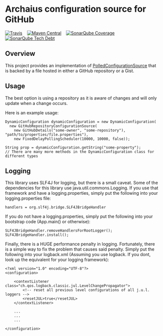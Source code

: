 Archaius configuration source for GitHub
========================================

[![Travis](https://img.shields.io/travis/nterry/archaius-github.svg?maxAge=2592000)](https://travis-ci.org/nterry/archaius-github)&nbsp;&nbsp;&nbsp;&nbsp;[![Maven Central](https://img.shields.io/maven-central/v/io.github.nterry/archaius-github.svg?maxAge=2592000)](https://search.maven.org/#search%7Cga%7C1%7Cio.github.nterry)&nbsp;&nbsp;&nbsp;&nbsp;[![SonarQube Coverage](https://img.shields.io/sonar/http/sonarqube.com/io.github.nterry:archaius-github/coverage.svg?maxAge=2592000)](https://sonarqube.com/overview?id=io.github.nterry%3Aarchaius-github)&nbsp;&nbsp;&nbsp;&nbsp;[![SonarQube Tech Debt](https://img.shields.io/sonar/http/sonarqube.com/io.github.nterry:archaius-github/tech_debt.svg?maxAge=2592000)](https://sonarqube.com/overview?id=io.github.nterry%3Aarchaius-github)

Overview
--------
This project provides an implementation of
<a href="https://netflix.github.io/archaius/archaius-core-javadoc/com/netflix/config/PolledConfigurationSource.html">PolledConfigurationSource</a>
that is backed by a file hosted in either a GitHub repository or a Gist.


Usage
-----
The best option is using a repository as it is aware of changes and will only update when a change occurs.

Here is an example usage:

    DynamicConfiguration dynamicConfiguration = new DynamicConfiguration(
      new GitHubRepositoryConfigurationSource(
        new GitHubDetails("some-owner", "some-repository"), "path/to/properties/file.properties"),
        new FixedDelayPollingScheduler(10000, 10000, false));
        
    String prop = dynamicConfiguration.getString("some-property");    
    // There are many more methods in the DynamicConfiguration class for different types
    
Logging
-------

This library uses SLF4J for logging, but there is a small caveat. Some of the dependencies for this library use
java.util.commons.Logging. If you use that framework and have a logging.properties, simply put the following into
your logging.properties file:

    handlers = org.slf4j.bridge.SLF4JBridgeHandler
    
If you do not have a logging.properties, simply put the following into your bootstrap code (App.main() or otherwise):

    SLF4JBridgeHandler.removeHandlersForRootLogger();
    SLF4JBridgeHandler.install();
    
Finally, there is a HUGE performance penalty in logging. Fortunately, there is a simple way to fix the problem that
causes said penalty. Simply put the following into your logback.xml (Assuming you use logback. If you dont, look
up the equivalent for your logging framework):

    <?xml version="1.0" encoding="UTF-8"?>
    <configuration>
    
        <contextListener class="ch.qos.logback.classic.jul.LevelChangePropagator">
            <!-- reset all previous level configurations of all j.u.l. loggers -->
            <resetJUL>true</resetJUL>
        </contextListener> 
    
        ...
        ...
        ...
    
    </configuration>
